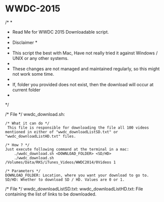 # WWDC-2015
/*
 *
 * Read Me for WWDC 2015 Downloadable script.
 * 
 * Disclaimer *
 * 
 * This script the best with Mac, Have not really tried it against Windows / UNIX or any other systems.
 *
 * These changes are not managed and maintained regularly, so this might not work some time.
 *
 * If, folder you provided does not exist, then the download will occur at current folder
 *
 */
 

/* File */
wwdc_download.sh:

	/* What it can do */
	 This file is responsible for downloading the file all 100 videos mentioned in either of "wwdc_downloadListSD.txt" or "wwdc_downloadListHD.txt" files.
	
	/* How ? */
	Just execute following command at the terminal in a mac:
		./wwdc_download.sh <DOWNLOAD_FOLDER> <SD/HD>
		./wwdc_download.sh /Volumes/Data/RKS/iTunes_Videos/WWDC2014/0Videos 1
	
	/* Parameters */
	DOWNLOAD_FOLDER: Location, where you want your download to go to.
	SD/HD: Whether to download SD / HD. Values are 0 or 1.

/* File */
wwdc_downloadListSD.txt:
wwdc_downloadListHD.txt:
	File containing the list of links to be downloaded.
	

